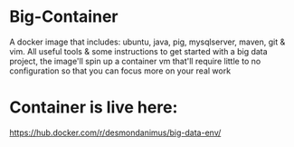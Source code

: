 # Big-Container
A docker image that includes: ubuntu, java, pig, mysqlserver, maven, git &amp; vim. All useful tools &amp; some instructions to get started with a big data project, the image'll spin up a container vm that'll require little to no configuration so that you can focus more on your real work

# Container is live here:
https://hub.docker.com/r/desmondanimus/big-data-env/
